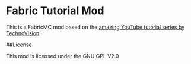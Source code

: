 # Fabric Tutorial Mod
 This is a FabricMC mod based on the [amazing YouTube tutorial series by TechnoVision](https://www.youtube.com/playlist?list=PLDhiRTZ_vnoVKPsdTLORpcRnQ50fRdb-S).
 
##License

This mod is licensed under the GNU GPL V2.0